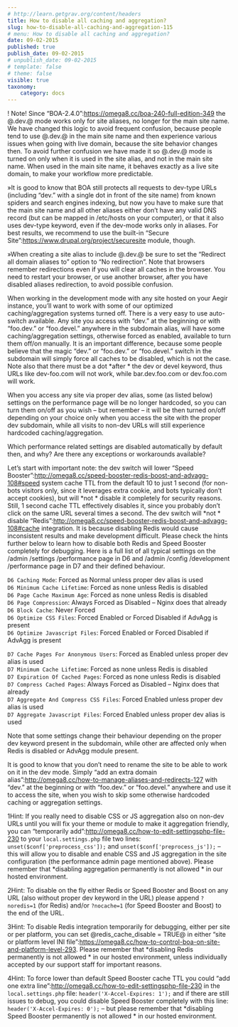```yaml
---
# http://learn.getgrav.org/content/headers
title: How to disable all caching and aggregation?
slug: how-to-disable-all-caching-and-aggregation-115
# menu: How to disable all caching and aggregation?
date: 09-02-2015
published: true
publish_date: 09-02-2015
# unpublish_date: 09-02-2015
# template: false
# theme: false
visible: true
taxonomy:
    category: docs
---
```


 ! Note! Since “BOA-2.4.0”:https://omega8.cc/boa-240-full-edition-349 the @.dev.@ mode works only for site aliases, no longer for the main site name. We have changed this logic to avoid frequent confusion, because people tend to use @.dev.@ in the main site name and then experience various issues when going with live domain, because the site behavior changes then. To avoid further confusion we have made it so @.dev.@ mode is turned on only when it is used in the site alias, and not in the main site name. When used in the main site name, it behaves exactly as a live site domain, to make your workflow more predictable.

 »It is good to know that BOA still protects all requests to dev-type URLs (including “dev.” with a single dot in front of the site name) from known spiders and search engines indexing, but now you have to make sure that the main site name and all other aliases either don’t have any valid DNS record (but can be mapped in /etc/hosts on your computer), or that it also uses dev-type keyword, even if the dev-mode works only in aliases. For best results, we recommend to use the built-in “Secure Site”:https://www.drupal.org/project/securesite module, though.

 »When creating a site alias to include @.dev.@ be sure to set the “Redirect all domain aliases to” option to “No redirection”. Note that browsers remember redirections even if you will clear all caches in the browser. You need to restart your browser, or use another browser, after you have disabled aliases redirection, to avoid possible confusion.

When working in the development mode with any site hosted on your Aegir instance, you’ll want to work with some of our optimized caching/aggregation systems turned off. There is a very easy to use auto-switch available. Any site you access with “dev.” at the beginning or with “foo.dev.” or “foo.devel.” anywhere in the subdomain alias, will have some caching/aggregation settings, otherwise forced as enabled, available to turn them off/on manually. It is an important difference, because some people believe that the magic “dev.” or “foo.dev.” or “foo.devel.” switch in the subdomain will simply force all caches to be disabled, which is not the case. Note also that there must be a dot \*after * the dev or devel keyword, thus URLs like dev-foo.com will not work, while bar.dev.foo.com or dev.foo.com will work.

When you access any site via proper dev alias, some (as listed below) settings on the performance page will be no longer hardcoded, so you can turn them on/off as you wish – but remember – it will be then turned on/off depending on your choice only when you access the site with the proper dev subdomain, while all visits to non-dev URLs will still experience hardcoded caching/aggregation.

Which performance related settings are disabled automatically by default then, and why? Are there any exceptions or workarounds available?

Let’s start with important note: the dev switch will lower “Speed Booster”:http://omega8.cc/speed-booster-redis-boost-and-advagg-108#speed system cache TTL from the default 10 to just 1 second (for non-bots visitors only, since it leverages extra cookie, and bots typically don’t accept cookies), but will \*not * disable it completely for security reasons. Still, 1 second cache TTL effectively disables it, since you probably don’t click on the same URL several times a second. The dev switch will \*not * disable “Redis”:http://omega8.cc/speed-booster-redis-boost-and-advagg-108#cache integration. It is because disabling Redis would cause inconsistent results and make development difficult. Please check the hints further below to learn how to disable both Redis and Speed Booster completely for debugging. Here is a full list of all typical settings on the /admin /settings /performance page in D6 and /admin /config /development /performance page in D7 and their defined behaviour.

`D6 Caching Mode`: Forced as Normal unless proper dev alias is used  
`D6 Minimum Cache Lifetime`: Forced as none unless Redis is disabled  
`D6 Page Cache Maximum Age`: Forced as none unless Redis is disabled  
`D6 Page Compression`: Always Forced as Disabled – Nginx does that already  
`D6 Block Cache`: Never Forced  
`D6 Optimize CSS Files`: Forced Enabled or Forced Disabled if AdvAgg is present  
`D6 Optimize Javascript Files`: Forced Enabled or Forced Disabled if AdvAgg is present

`D7 Cache Pages For Anonymous Users`: Forced as Enabled unless proper dev alias is used  
`D7 Minimum Cache Lifetime`: Forced as none unless Redis is disabled  
`D7 Expiration Of Cached Pages`: Forced as none unless Redis is disabled  
`D7 Compress Cached Pages`: Always Forced as Disabled – Nginx does that already  
`D7 Aggregate And Compress CSS Files`: Forced Enabled unless proper dev alias is used  
`D7 Aggregate Javascript Files`: Forced Enabled unless proper dev alias is used

Note that some settings change their behaviour depending on the proper dev keyword present in the subdomain, while other are affected only when Redis is disabled or AdvAgg module present.

It is good to know that you don’t need to rename the site to be able to work on it in the dev mode. Simply “add an extra domain alias”:http://omega8.cc/how-to-manage-aliases-and-redirects-127 with “dev.” at the beginning or with “foo.dev.” or “foo.devel.” anywhere and use it to access the site, when you wish to skip some otherwise hardcoded caching or aggregation settings.

<a name="debug-a"></a>

1Hint: If you really need to disable CSS or JS aggregation also on non-dev URLs until you will fix your theme or module to make it aggregation friendly, you can “temporarily add”:http://omega8.cc/how-to-edit-settingsphp-file-230 to your `local.settings.php` file two lines: `unset($conf['preprocess_css']);` and `unset($conf['preprocess_js']);` – this will allow you to disable and enable CSS and JS aggregation in the site configuration (the performance admin page mentioned above). Please remember that \*disabling aggregation permanently is not allowed * in our hosted environment.

<a name="debug-b"></a>

2Hint: To disable on the fly either Redis or Speed Booster and Boost on any URL (also without proper dev keyword in the URL) please append `?noredis=1` (for Redis) and/or `?nocache=1` (for Speed Booster and Boost) to the end of the URL.

<a name="debug-c"></a>

3Hint: To disable Redis integration temporarily for debugging, either per site or per platform, you can set @redis\_cache\_disable = TRUE@ in either “site or platform level INI file”:https://omega8.cc/how-to-control-boa-on-site-and-platform-level-293. Please remember that \*disabling Redis permanently is not allowed * in our hosted environment, unless individually accepted by our support staff for important reasons.

<a name="debug-d"></a>

4Hint: To force lower than default Speed Booster cache TTL you could “add one extra line”:http://omega8.cc/how-to-edit-settingsphp-file-230 in the `local.settings.php` file: `header('X-Accel-Expires: 1');` and if there are still issues to debug, you could disable Speed Booster completely with this line: `header('X-Accel-Expires: 0');` – but please remember that \*disabling Speed Booster permanently is not allowed * in our hosted environment.